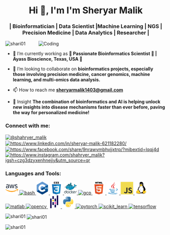 <h1 align="center">Hi 👋, I'm I'm Sheryar Malik</h1>
<h3 align="center">| Bioinformatician | Data Scientist |Machine Learning | NGS | Precision Medicine | Data Analytics | Researcher |</h3>
<img align="right" alt="Coding" width="400" src="https://i.gifer.com/9WsD.gif">
<p align="left"> <img src="https://komarev.com/ghpvc/?username=shari01&label=Profile%20views&color=0e75b6&style=flat" alt="shari01" /> </p>

- 🔭 I’m currently working as **🔬 Passionate Bioinformatics Scientist 🧬 | Ayass Bioscience, Texas, USA 🌟**

- 👯 I’m looking to collaborate on **bioinformatics projects, especially those involving precision medicine, cancer genomics, machine learning, and multi-omics data analysis.**

- 📫 How to reach me **sheryarmalik1403@gmail.com**

- 🚀 Insight **The combination of bioinformatics and AI is helping unlock new insights into disease mechanisms faster than ever before, paving the way for personalized medicine!**

<h3 align="left">Connect with me:</h3>
<p align="left">
<a href="https://twitter.com/@shahryer_malik" target="blank"><img align="center" src="https://raw.githubusercontent.com/rahuldkjain/github-profile-readme-generator/master/src/images/icons/Social/twitter.svg" alt="@shahryer_malik" height="30" width="40" /></a>
<a href="https://linkedin.com/in/https://www.linkedin.com/in/sheryar-malik-621182280/" target="blank"><img align="center" src="https://raw.githubusercontent.com/rahuldkjain/github-profile-readme-generator/master/src/images/icons/Social/linked-in-alt.svg" alt="https://www.linkedin.com/in/sheryar-malik-621182280/" height="30" width="40" /></a>
<a href="https://fb.com/https://www.facebook.com/share/9nrawvmbhvjjxtrp/?mibextid=lqqj4d" target="blank"><img align="center" src="https://raw.githubusercontent.com/rahuldkjain/github-profile-readme-generator/master/src/images/icons/Social/facebook.svg" alt="https://www.facebook.com/share/9nrawvmbhvjjxtrp/?mibextid=lqqj4d" height="30" width="40" /></a>
<a href="https://instagram.com/https://www.instagram.com/shahryer_malik?igsh=czg3dzyxenhnejjy&utm_source=qr" target="blank"><img align="center" src="https://raw.githubusercontent.com/rahuldkjain/github-profile-readme-generator/master/src/images/icons/Social/instagram.svg" alt="https://www.instagram.com/shahryer_malik?igsh=czg3dzyxenhnejjy&utm_source=qr" height="30" width="40" /></a>
</p>

<h3 align="left">Languages and Tools:</h3>
<p align="left"> <a href="https://aws.amazon.com" target="_blank" rel="noreferrer"> <img src="https://raw.githubusercontent.com/devicons/devicon/master/icons/amazonwebservices/amazonwebservices-original-wordmark.svg" alt="aws" width="40" height="40"/> </a> <a href="https://www.gnu.org/software/bash/" target="_blank" rel="noreferrer"> <img src="https://www.vectorlogo.zone/logos/gnu_bash/gnu_bash-icon.svg" alt="bash" width="40" height="40"/> </a> <a href="https://www.w3schools.com/cpp/" target="_blank" rel="noreferrer"> <img src="https://raw.githubusercontent.com/devicons/devicon/master/icons/cplusplus/cplusplus-original.svg" alt="cplusplus" width="40" height="40"/> </a> <a href="https://www.w3schools.com/css/" target="_blank" rel="noreferrer"> <img src="https://raw.githubusercontent.com/devicons/devicon/master/icons/css3/css3-original-wordmark.svg" alt="css3" width="40" height="40"/> </a> <a href="https://www.docker.com/" target="_blank" rel="noreferrer"> <img src="https://raw.githubusercontent.com/devicons/devicon/master/icons/docker/docker-original-wordmark.svg" alt="docker" width="40" height="40"/> </a> <a href="https://cloud.google.com" target="_blank" rel="noreferrer"> <img src="https://www.vectorlogo.zone/logos/google_cloud/google_cloud-icon.svg" alt="gcp" width="40" height="40"/> </a> <a href="https://www.w3.org/html/" target="_blank" rel="noreferrer"> <img src="https://raw.githubusercontent.com/devicons/devicon/master/icons/html5/html5-original-wordmark.svg" alt="html5" width="40" height="40"/> </a> <a href="https://www.java.com" target="_blank" rel="noreferrer"> <img src="https://raw.githubusercontent.com/devicons/devicon/master/icons/java/java-original.svg" alt="java" width="40" height="40"/> </a> <a href="https://developer.mozilla.org/en-US/docs/Web/JavaScript" target="_blank" rel="noreferrer"> <img src="https://raw.githubusercontent.com/devicons/devicon/master/icons/javascript/javascript-original.svg" alt="javascript" width="40" height="40"/> </a> <a href="https://www.linux.org/" target="_blank" rel="noreferrer"> <img src="https://raw.githubusercontent.com/devicons/devicon/master/icons/linux/linux-original.svg" alt="linux" width="40" height="40"/> </a> <a href="https://www.mathworks.com/" target="_blank" rel="noreferrer"> <img src="https://upload.wikimedia.org/wikipedia/commons/2/21/Matlab_Logo.png" alt="matlab" width="40" height="40"/> </a> <a href="https://opencv.org/" target="_blank" rel="noreferrer"> <img src="https://www.vectorlogo.zone/logos/opencv/opencv-icon.svg" alt="opencv" width="40" height="40"/> </a> <a href="https://pandas.pydata.org/" target="_blank" rel="noreferrer"> <img src="https://raw.githubusercontent.com/devicons/devicon/2ae2a900d2f041da66e950e4d48052658d850630/icons/pandas/pandas-original.svg" alt="pandas" width="40" height="40"/> </a> <a href="https://www.python.org" target="_blank" rel="noreferrer"> <img src="https://raw.githubusercontent.com/devicons/devicon/master/icons/python/python-original.svg" alt="python" width="40" height="40"/> </a> <a href="https://pytorch.org/" target="_blank" rel="noreferrer"> <img src="https://www.vectorlogo.zone/logos/pytorch/pytorch-icon.svg" alt="pytorch" width="40" height="40"/> </a> <a href="https://scikit-learn.org/" target="_blank" rel="noreferrer"> <img src="https://upload.wikimedia.org/wikipedia/commons/0/05/Scikit_learn_logo_small.svg" alt="scikit_learn" width="40" height="40"/> </a> <a href="https://www.tensorflow.org" target="_blank" rel="noreferrer"> <img src="https://www.vectorlogo.zone/logos/tensorflow/tensorflow-icon.svg" alt="tensorflow" width="40" height="40"/> </a> </p>

<p><img align="left" src="https://github-readme-stats.vercel.app/api/top-langs?username=shari01&show_icons=true&locale=en&layout=compact" alt="shari01" /></p>

<p>&nbsp;<img align="center" src="https://github-readme-stats.vercel.app/api?username=shari01&show_icons=true&locale=en" alt="shari01" /></p>

<p><img align="center" src="https://github-readme-streak-stats.herokuapp.com/?user=shari01&theme=default" alt="shari01" /></p>
